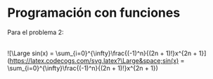 # Programación con funciones

Para el problema 2:<br/><br/>


![\Large sin(x) = \sum_{i=0}^{\infty}\frac{(-1)^n}{(2n + 1)!}x^{2n + 1}](https://latex.codecogs.com/svg.latex?\Large&space;sin(x) = \sum_{i=0}^{\infty}\frac{(-1)^n}{(2n + 1)!}x^{2n + 1}) 

